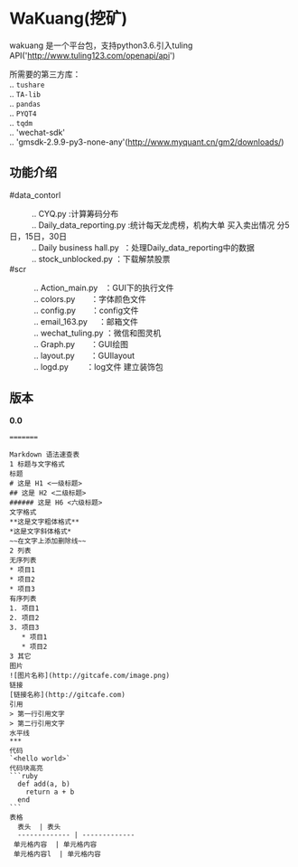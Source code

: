 ﻿
WaKuang(挖矿)
=======

wakuang 是一个平台包，支持python3.6.引入tuling API('http://www.tuling123.com/openapi/api')

所需要的第三方库：  
    .. `tushare`  
    .. `TA-lib`  
    .. `pandas`  
    .. `PYQT4`  
    .. `tqdm`  
    .. 'wechat-sdk'  
    .. 'gmsdk-2.9.9-py3-none-any'(http://www.myquant.cn/gm2/downloads/)  
    
功能介绍
--------

#data_contorl  

            .. CYQ.py 		:计算筹码分布  
            .. Daily_data_reporting.py :统计每天龙虎榜，机构大单 买入卖出情况 分5 日，15日，30日  
            .. Daily business hall.py  ：处理Daily_data_reporting中的数据  
            .. stock_unblocked.py 	：下载解禁股票  
#scr           

            .. Action_main.py   	：GUI下的执行文件  
            .. colors.py       ：字体颜色文件  
            .. config.py       ：config文件  
            .. email_163.py     ：邮箱文件  
            .. wechat_tuling.py 	：微信和图灵机  
            .. Graph.py       	：GUI绘图  
            .. layout.py       ：GUIlayout  
            .. logd.py        ：log文件 建立装饰包 
            
版本             
---
**0.0**
~~~~
=======

Markdown 语法速查表  
1 标题与文字格式  
标题  
# 这是 H1 <一级标题>  
## 这是 H2 <二级标题>  
###### 这是 H6 <六级标题>  
文字格式  
**这是文字粗体格式**  
*这是文字斜体格式*  
~~在文字上添加删除线~~  
2 列表  
无序列表  
* 项目1  
* 项目2  
* 项目3  
有序列表  
1. 项目1  
2. 项目2  
3. 项目3  
   * 项目1  
   * 项目2  
3 其它  
图片  
![图片名称](http://gitcafe.com/image.png)  
链接  
[链接名称](http://gitcafe.com)  
引用  
> 第一行引用文字  
> 第二行引用文字  
水平线  
***  
代码  
`<hello world>`  
代码块高亮  
```ruby  
  def add(a, b)  
    return a + b  
  end  
```  
表格  
  表头  | 表头  
  ------------- | -------------  
 单元格内容  | 单元格内容  
 单元格内容l  | 单元格内容  

